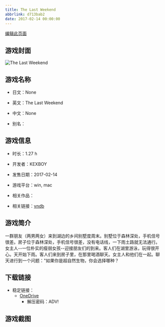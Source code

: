 ```yaml
---
title: The Last Weekend
abbrlink: d713bab2
date: 2017-02-14 00:00:00
---
```

[编辑此页面](https://github.com/ACG-3/ADV3-source/blob/main/source/_posts/games/The%20Last%20Weekend.md)

## 游戏封面

![The Last Weekend](https://pan.timero.xyz/onedrive/img_lib_001/The%20Last%20Weekend_cover.avif)


## 游戏名称

- 日文：None
- 英文：The Last Weekend
- 中文：None

- 别名：


## 游戏信息

- 时长：1.27 h
- 开发者：KEXBOY
- 发售日期：2017-02-14
- 游戏平台：win, mac
- 相关作品：

- 相关链接：[vndb](https://vndb.org/v19389)


## 游戏简介

一群朋友（两男两女）来到湖边的乡间别墅度周末。别墅位于森林深处，手机信号很差。房子位于森林深处，手机信号很差，没有电话线，一下雨土路就无法通行。女主人--一位朴实的瘦弱女孩--迎接朋友们的到来。客人们在湖里游泳，玩得很开心。天开始下雨。客人们来到房子里，在那里喝酒聊天。女主人和他们在一起。聊天进行到一个问题："如果你是超自然生物，你会选择哪种？


## 下载链接

- 稳定链接：
    - [OneDrive](https://pan.timero.xyz/onedrive/adv_lib_001/The%20Last%20Weekend)
        - 解压密码：ADV!



## 游戏截图


